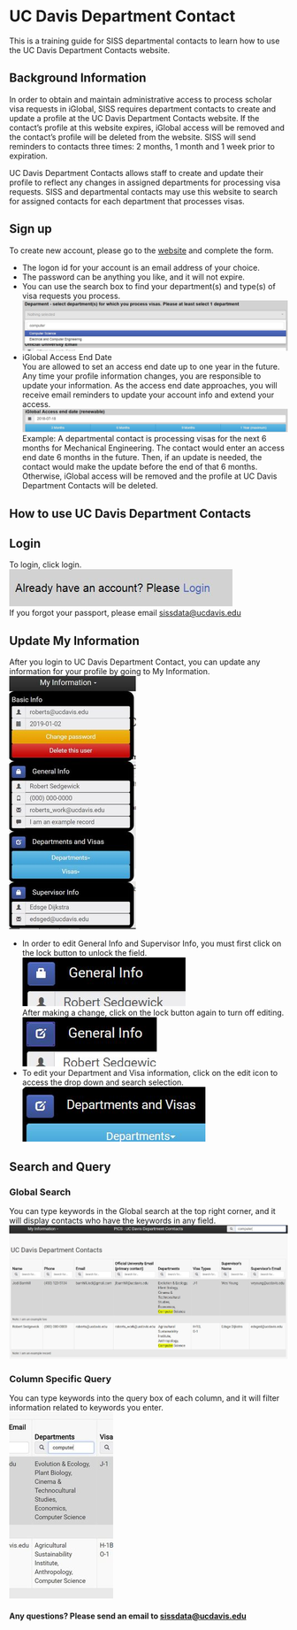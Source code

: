 # UC Davis Department Contact
This is a training guide for SISS departmental contacts to learn how to use the UC Davis Department Contacts website.

## Background Information
In order to obtain and maintain administrative access to process scholar visa requests in iGlobal, SISS requires department contacts to create and update a profile at the UC Davis Department Contacts website.  If the contact’s profile at this website expires, iGlobal access will be removed and the contact’s profile will be deleted from the website.  SISS will send reminders to contacts three times: 2 months, 1 month and 1 week prior to expiration.  
  
UC Davis Department Contacts allows staff to create and update their profile to reflect any changes in assigned departments for processing visa requests.  SISS and departmental contacts may use this website to search for assigned contacts for each department that processes visas.

## Sign up
To create new account, please go to the [website](http://192.241.218.9/welcome.html) and complete the form.
- The logon id for your account is an email address of your choice.
- The password can be anything you like, and it will not expire.
- You can use the search box to find your department(s) and type(s) of visa requests you process.
![search_box](/readme_resource/search_box.JPG)
- iGlobal Access End Date  
  You are allowed to set an access end date up to one year in the future. Any time your profile information changes, you are responsible to update your information. As the access end date approaches, you will receive email reminders to update your account info and extend your access.  
  ![end_date](/readme_resource/end_date.JPG)  
  Example: A departmental contact is processing visas for the next 6 months for Mechanical Engineering. The contact would enter an access end date 6 months in the future. Then, if an update is needed, the contact would make the update before the end of that 6 months. Otherwise, iGlobal access will be removed and the profile at UC Davis Department Contacts will be deleted.  

## How to use UC Davis Department Contacts

## Login
To login, click login.  
![login](/readme_resource/login.JPG)  
If you forgot your passport, please email sissdata@ucdavis.edu

## Update My Information
After you login to UC Davis Department Contact, you can update any information for your profile by going to My Information.  
![change](/readme_resource/change.JPG)    
- In order to edit General Info and Supervisor Info, you must first click on the lock button to unlock the field.  
![unlock](/readme_resource/unlock.JPG)    
After making a change, click on the lock button again to turn off editing.  
![lock](/readme_resource/lock.JPG)     
- To edit your Department and Visa information, click on the edit icon to access the drop down and search selection.  
![edit](/readme_resource/edit.JPG)

## Search and Query
### Global Search
You can type keywords in the Global search at the top right corner, and it will display contacts who have the keywords in any field.  
![search](/readme_resource/search.JPG)
### Column Specific Query
You can type keywords into the query box of each column, and it will filter information related to keywords you enter.    
![query](/readme_resource/query.JPG)

#### Any questions? Please send an email to sissdata@ucdavis.edu
